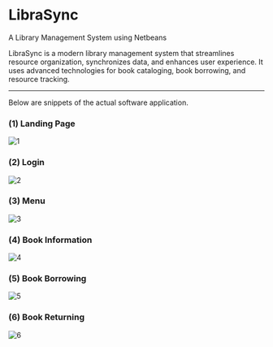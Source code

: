 # LibraSync
A Library Management System using Netbeans

LibraSync is a modern library management system that streamlines resource organization, synchronizes data, and enhances user experience. It uses advanced technologies for book cataloging, book borrowing, and resource tracking.

---------

Below are snippets of the actual software application.

### (1) Landing Page
![1](https://github.com/mrmickii/LibraSync/assets/89602094/563d5c93-8341-4acc-9832-38a43f8bb567)

### (2) Login
![2](https://github.com/mrmickii/LibraSync/assets/89602094/ef5822d2-de68-42ff-b349-4b18bb7d2dbe)

### (3) Menu
![3](https://github.com/mrmickii/LibraSync/assets/89602094/4d815e32-c2c2-4842-889b-7ca5b45f5aad)

### (4) Book Information
![4](https://github.com/mrmickii/LibraSync/assets/89602094/73cb00cc-7a3c-4a22-b416-9ea9284a6d0e)

### (5) Book Borrowing
![5](https://github.com/mrmickii/LibraSync/assets/89602094/dc641577-51dc-408e-b6d3-8ca5330eb624)

### (6) Book Returning
![6](https://github.com/mrmickii/LibraSync/assets/89602094/18c50b99-b904-4caa-a75d-806f53685f9a)

